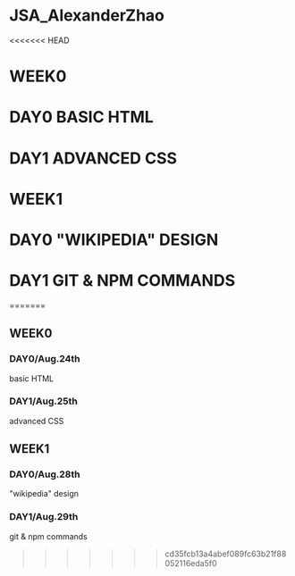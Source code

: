 # JSA_AlexanderZhao
<<<<<<< HEAD

# WEEK0
# DAY0 BASIC HTML
# DAY1 ADVANCED CSS

# WEEK1
# DAY0 "WIKIPEDIA" DESIGN
# DAY1 GIT & NPM COMMANDS
=======
## WEEK0
### DAY0/Aug.24th
basic HTML
### DAY1/Aug.25th
advanced CSS

## WEEK1
### DAY0/Aug.28th
"wikipedia" design
### DAY1/Aug.29th
git & npm commands
>>>>>>> cd35fcb13a4abef089fc63b21f88052116eda5f0
